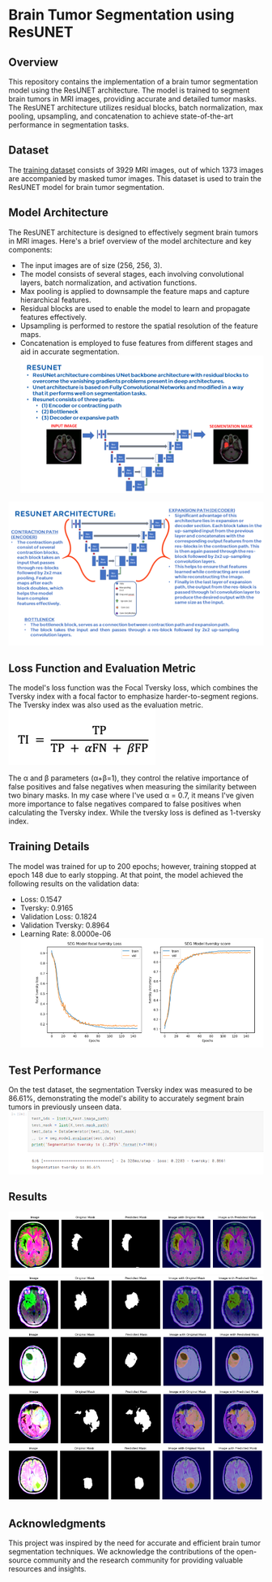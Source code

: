# Brain Tumor Segmentation using ResUNET

## Overview

This repository contains the implementation of a brain tumor segmentation model using the ResUNET architecture. The model is trained to segment brain tumors in MRI images, providing accurate and detailed tumor masks. The ResUNET architecture utilizes residual blocks, batch normalization, max pooling, upsampling, and concatenation to achieve state-of-the-art performance in segmentation tasks.

## Dataset
The [training dataset](https://www.kaggle.com/datasets/mateuszbuda/lgg-mri-segmentation) consists of 3929 MRI images, out of which 1373 images are accompanied by masked tumor images. This dataset is used to train the ResUNET model for brain tumor segmentation.

## Model Architecture

The ResUNET architecture is designed to effectively segment brain tumors in MRI images. Here's a brief overview of the model architecture and key components:

- The input images are of size (256, 256, 3).
- The model consists of several stages, each involving convolutional layers, batch normalization, and activation functions.
- Max pooling is applied to downsample the feature maps and capture hierarchical features.
- Residual blocks are used to enable the model to learn and propagate features effectively.
- Upsampling is performed to restore the spatial resolution of the feature maps.
- Concatenation is employed to fuse features from different stages and aid in accurate segmentation.
![Image explanation](https://github.com/Lak2k1/Brain-Tumor-Segmentation/blob/main/resunet1.png)



![Model explanation](https://github.com/Lak2k1/Brain-Tumor-Segmentation/blob/main/resunet2.PNG)

## Loss Function and Evaluation Metric

The model's loss function was the Focal Tversky loss, which combines the Tversky index with a focal factor to emphasize harder-to-segment regions. The Tversky index was also used as the evaluation metric. 
![](https://github.com/Lak2k1/Brain-Tumor-Segmentation/blob/main/Tversky%20Index.png)


The α and β parameters (α+β=1), they control the relative importance of false positives and false negatives when measuring the similarity between two binary masks. 
In my case where I've used α = 0.7, it means I've given more importance to false negatives compared to false positives when calculating the Tversky index.
While the tversky loss is defined as 1-tversky index.

## Training Details
The model was trained for up to 200 epochs; however, training stopped at epoch 148 due to early stopping. At that point, the model achieved the following results on the validation data:

- Loss: 0.1547
- Tversky: 0.9165
- Validation Loss: 0.1824
- Validation Tversky: 0.8964
- Learning Rate: 8.0000e-06
![](https://github.com/Lak2k1/Brain-Tumor-Segmentation/blob/main/tversky%20score%20and%20loss.png)

## Test Performance
On the test dataset, the segmentation Tversky index was measured to be 86.61%, demonstrating the model's ability to accurately segment brain tumors in previously unseen data.
![](https://github.com/Lak2k1/Brain-Tumor-Segmentation/blob/main/Segmentation%20tversky.png)

## Results
![](https://github.com/Lak2k1/Brain-Tumor-Segmentation/blob/main/result1.png)
![](https://github.com/Lak2k1/Brain-Tumor-Segmentation/blob/main/result2.png)
![](https://github.com/Lak2k1/Brain-Tumor-Segmentation/blob/main/result3.png)
![](https://github.com/Lak2k1/Brain-Tumor-Segmentation/blob/main/result4.png)
![](https://github.com/Lak2k1/Brain-Tumor-Segmentation/blob/main/result5.png)


## Acknowledgments
This project was inspired by the need for accurate and efficient brain tumor segmentation techniques. We acknowledge the contributions of the open-source community and the research community for providing valuable resources and insights.
